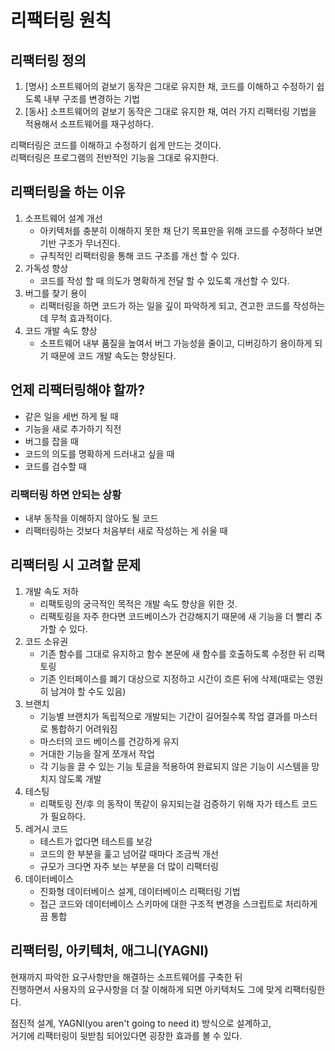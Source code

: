 # 리팩터링 원칙

## 리팩터링 정의

1. [명사] 소프트웨어의 겉보기 동작은 그대로 유지한 채, 코드를 이해하고 수정하기 쉽도록 내부 구조를 변경하는 기법
2. [동사] 소프트웨어의 겉보기 동작은 그대로 유지한 채, 여러 가지 리팩터링 기법을 적용해서 소프트웨어를 재구성하다.

리팩터링은 코드를 이해하고 수정하기 쉽게 만드는 것이다.  
리팩터링은 프로그램의 전반적인 기능을 그대로 유지한다.

## 리팩터링을 하는 이유

1. 소프트웨어 설계 개선
   - 아키텍처를 충분히 이해하지 못한 채 단기 목표만을 위해 코드를 수정하다 보면 기반 구조가 무너진다.
   - 규칙적인 리팩터링을 통해 코드 구조를 개선 할 수 있다.
2. 가독성 향상
   - 코드를 작성 할 때 의도가 명확하게 전달 할 수 있도록 개선할 수 있다.
3. 버그를 찾기 용이
   - 리팩터링을 하면 코드가 하는 일을 깊이 파악하게 되고, 견고한 코드를 작성하는 데 무척 효과적이다.
4. 코드 개발 속도 향상
   - 소프트웨어 내부 품질을 높여서 버그 가능성을 줄이고, 디버깅하기 용이하게 되기 때문에 코드 개발 속도는 향상된다.

## 언제 리팩터링해야 할까?

- 같은 일을 세번 하게 될 때
- 기능을 새로 추가하기 직전
- 버그를 잡을 때
- 코드의 의도를 명확하게 드러내고 싶을 때
- 코드를 검수할 때

### 리팩터링 하면 안되는 상황

- 내부 동작을 이해하지 않아도 될 코드
- 리팩터링하는 것보다 처음부터 새로 작성하는 게 쉬울 때

## 리팩터링 시 고려할 문제

1. 개발 속도 저하
   - 리팩토링의 궁극적인 목적은 개발 속도 향상을 위한 것.
   - 리팩토링을 자주 한다면 코드베이스가 건강해지기 때문에 새 기능을 더 빨리 추가할 수 있다.
2. 코드 소유권
   - 기존 함수를 그대로 유지하고 함수 본문에 새 함수를 호출하도록 수정한 뒤 리팩토링
   - 기존 인터페이스를 폐기 대상으로 지정하고 시간이 흐른 뒤에 삭제(때로는 영원히 남겨야 할 수도 있음)
3. 브랜치
   - 기능별 브랜치가 독립적으로 개발되는 기간이 길어질수록 작업 결과를 마스터로 통합하기 어려워짐
   - 마스터의 코드 베이스를 건강하게 유지
   - 거대한 기능을 잘게 쪼개서 작업
   - 각 기능을 끌 수 있는 기능 토글을 적용하여 완료되지 않은 기능이 시스템을 망치지 않도록 개발
4. 테스팅
   - 리팩토링 전/후 의 동작이 똑같이 유지되는걸 검증하기 위해 자가 테스트 코드가 필요하다.
5. 레거시 코드
   - 테스트가 없다면 테스트를 보강
   - 코드의 한 부분을 훑고 넘어갈 때마다 조금씩 개선
   - 규모가 크다면 자주 보는 부분을 더 많이 리팩터링
6. 데이터베이스
   - 진화형 데이터베이스 설계, 데이터베이스 리팩터링 기법
   - 접근 코드와 데이터베이스 스키마에 대한 구조적 변경을 스크립트로 처리하게끔 통합

## 리팩터링, 아키텍처, 애그니(YAGNI)

현재까지 파악한 요구사항만을 해결하는 소프트웨어를 구축한 뒤  
진행하면서 사용자의 요구사항을 더 잘 이해하게 되면 아키텍처도 그에 맞게 리팩터링한다.

점진적 설계, YAGNI(you aren't going to need it) 방식으로 설계하고,    
거기에 리팩터링이 뒷받침 되어있다면 굉장한 효과를 볼 수 있다.

